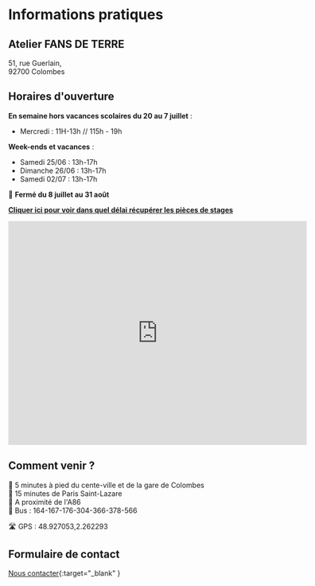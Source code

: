 # Informations pratiques

## Atelier FANS DE TERRE  
51, rue Guerlain,  
92700 Colombes
  
## Horaires d'ouverture     
     
**En semaine hors vacances scolaires du 20 au 7 juillet** :   

- Mercredi : 11H-13h // 115h - 19h
 

**Week-ends et vacances** :   
  
- Samedi 25/06 : 13h-17h        
- Dimanche 26/06 : 13h-17h   
- Samedi 02/07 : 13h-17h        
   
🌟 **Fermé du 8 juillet au 31 août** 
  
  
**[Cliquer ici pour voir dans quel délai récupérer les pièces de stages](recuperation_pieces)**  
  
  

<iframe src="https://www.google.com/maps/embed?pb=!1m18!1m12!1m3!1d2621.3848954030345!2d2.260071015676809!3d48.92711037929425!2m3!1f0!2f0!3f0!3m2!1i1024!2i768!4f13.1!3m3!1m2!1s0x47e665e842c643b1%3A0x925e853e4532c!2sAtelier%20Fans%20de%20Terre!5e0!3m2!1sfr!2sfr!4v1614334056042!5m2!1sfr!2sfr" width="600" height="450" style="border:0;" allowfullscreen="" loading="lazy"></iframe>
 
## Comment venir ?

:footprints: 5 minutes à pied du cente-ville et de la gare de Colombes  
:train2: 15 minutes de Paris Saint-Lazare  
:car: A proximité de l'A86  
:bus: Bus : 164-167-176-304-366-378-566

 :motorway: GPS : 48.927053,2.262293

## Formulaire de contact
[Nous contacter](https://docs.google.com/forms/d/e/1FAIpQLScDnAGxa7UlusJ0sVcahW_FnYDXCc4BQsAE5W8vGXzb9_z4pg/viewform?entry.1318731939&entry.625861564&entry.1682638982&entry.1661862399&entry.635975601){:target="_blank" }
